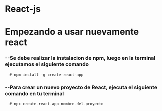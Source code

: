    # React-js
# Empezando a usar nuevamente react
### --Se debe realizar la instalacion de npm, luego en la terminal ejecutamos el siguiente comando <br>
      # npm install -g create-react-app
### --Para crear un nuevo proyecto de React, ejecuta el siguiente comando en tu terminal<br>
      # npx create-react-app nombre-del-proyecto
